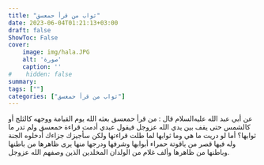 ```yaml
---
title: "ثواب من قرأ حمعسق"
date: 2023-06-04T01:21:13+03:00
draft: false
ShowToc: False
cover:
    image: img/hala.JPG
    alt: 'صورة'
    caption: ''
#    hidden: false
summary: 
tags: [""]
categories: ["ثواب من قرأ حمعسق"]
---
```

عن أبي عبد الله عليه‌السلام
قال : من قرأ حمعسق بعثه الله يوم القيامة ووجهه كالثلج أو كالشمس
حتى يقف بين يدي الله عزوجل فيقول عبدي أدمت قراءة حمعسق ولم
تدر ما ثوابها؟ أما لو دريت ما هي وما ثوابها لما طلت قراءتها ولكن
سأجيزك جزاءك أدخلوه الجنة وله فيها قصر من ياقوتة حمراء أبوابها
وشرفها ودرجها منها يرى ظاهرها من باطنها وباطنها من ظاهرها وألف
غلام من الولدان المخلدين الذين وصفهم الله عزوجل.

